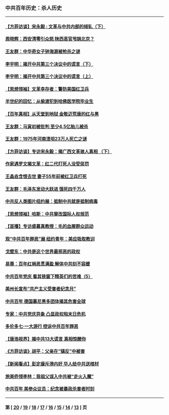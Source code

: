 ### 中共百年历史：杀人历史
---
#### [【方菲访谈】宋永毅 : 文革与中共内部的倾轧（下）](../../pages/nf1176106/n13486836.md?03070430) 
#### [周晓辉：西安清零引众怒 陕西高官甩锅北京？](../../pages/nf1176106/n13484627.md?03070430) 
#### [王友群：中华奇女子钟海源被枪杀之谜](../../pages/nf1176106/n13430555.md?03070430) 
#### [李宇明：揭开中共第三个决议中的谎言（下）](../../pages/nf1176106/n13389389.md?03070430) 
#### [李宇明：揭开中共第三个决议中的谎言（上）](../../pages/nf1176106/n13388697.md?03070430) 
#### [【思想领袖】文革幸存者：警防美国红卫兵](../../pages/nf1176106/n13339289.md?03070430) 
#### [半世纪的回忆：从偷渡犯到哈佛医学院毕业生](../../pages/nf1176106/n13345328.md?03070430) 
#### [【百年真相】从天堂到地狱 金敬迈荒唐的红与黑](../../pages/nf1176106/n13336995.md?03070430) 
#### [王友群：马寅初被批判 至少4.5亿胎儿被杀](../../pages/nf1176106/n13260313.md?03070430) 
#### [王友群：1975年河南溃坝23万人死亡之谜](../../pages/nf1176106/n13231576.md?03070430) 
#### [【方菲访谈】专访宋永毅：揭广西文革骇人真相 （下）](../../pages/nf1176106/n13209074.md?03070430) 
#### [作家遇罗文揭文革：红二代打死人没受惩罚](../../pages/nf1176106/n13205254.md?03070430) 
#### [王晶垚含恨去世 妻子55年前被红卫兵打死](../../pages/nf1176106/n13203590.md?03070430) 
#### [王友群：毛泽东发动大跃进 饿死四千万人](../../pages/nf1176106/n13177158.md?03070430) 
#### [中共反人类图片纽约展：抵制中共就是抵制病毒](../../pages/nf1176106/n13115371.md?03070430) 
#### [【思想领袖】哈斯：中共窜改国际人权规范](../../pages/nf1176106/n13053647.md?03070430) 
#### [【首播】专访盛慕真教授：毛的血腥群众运动](../../pages/nf1176106/n13091782.md?03070430) 
#### [观“中共百年罪恶”展 纽约青年：美应吸取教训](../../pages/nf1176106/n13085246.md?03070430) 
#### [戈壁东：中共是这个世界最邪恶的政权](../../pages/nf1176106/n13085641.md?03070430) 
#### [易蓉：百年红祸恶贯满盈 解体中共刻不容缓](../../pages/nf1176106/n13084455.md?03070430) 
#### [中共百年党庆 看其铁窗下精英们的苦难（5）](../../pages/nf1176106/n13076766.md?03070430) 
#### [美州长宣布“共产主义受害者纪念月”](../../pages/nf1176106/n13074024.md?03070430) 
#### [中共百年 德国慕尼黑多团体揭其危害全球](../../pages/nf1176106/n13068873.md?03070430) 
#### [专家：中共党庆异象 凸显政权陷末日危机](../../pages/nf1176106/n13067084.md?03070430) 
#### [多伦多七·一大游行 控诉中共百年罪恶](../../pages/nf1176106/n13062043.md?03070430) 
#### [【唐浩视界】揭中共13大谎言 真相惊醒你](../../pages/nf1176106/n13065208.md?03070430) 
#### [《方菲访谈》胡平：父亲在“镇反”中被害](../../pages/nf1176106/n13064114.md?03070430) 
#### [【新闻看点】彭定康斥港内奸 华人给中共送棺材](../../pages/nf1176106/n13064230.md?03070430) 
#### [旅美侨领李林：我祖父误入中共被“走火入魔”](../../pages/nf1176106/n13062777.md?03070430) 
#### [中共百年 美参众议员：纪念被暴政杀害者时刻](../../pages/nf1176106/n13063735.md?03070430) 

---
#### 第 [ [20](./20.md?03070430) / [19](./19.md?03070430) / [18](./18.md?03070430) / [17](./17.md?03070430) / [16](./16.md?03070430) / [15](./15.md?03070430) / [14](./14.md?03070430) / [13](./13.md?03070430) ] 页
